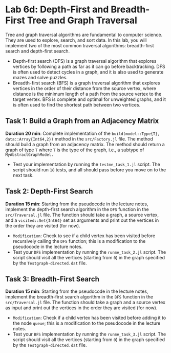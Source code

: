 # Lab 6d: Depth-First and Breadth-First Tree and Graph Traversal
Tree and graph traversal algorithms are fundamental to computer science. They are used to explore, search, and sort data. In this lab, you will implement two of the most common traversal algorithms: breadth-first search and depth-first search.
* Depth-first search (DFS) is a graph traversal algorithm that explores vertices by following a path as far as it can go before backtracking. DFS is often used to detect cycles in a graph, and it is also used to generate mazes and solve puzzles.
* Breadth-first search (BFS) is a graph traversal algorithm that explores vertices in the order of their distance from the source vertex, where distance is the minimum length of a path from the source vertex to the target vertex. BFS is complete and optimal for unweighted graphs, and it is often used to find the shortest path between two vertices.

## Task 1: Build a Graph from an Adjacency Matrix
__Duration 20 min__: Complete implementation of the `build(model::Type{T}, data::Array{Int64,2})` method in the `src/Factory.jl` file. The method should build a graph from an adjacency matrix. The method should return a graph of type `T` where `T` is the type of the graph, i.e., a subtype of `MyAbstractGraphModel.`
* Test your implementation by running the `testme_task_1.jl` script. The script should run `18` tests, and all should pass before you move on to the next task.

## Task 2: Depth-First Search
__Duration 15 min__: Starting from the pseudocode in the lecture notes, implement the depth-first search algorithm in the `DFS` function in the `src/Traversal.jl` file. The function should take a graph, a source vertex, and a  `visited::Set{Int64}` set as arguments and print out the vertices in the order they are visited (for now).
* `Modification`: Check to see if a child vertex has been visited before recursively calling the `DFS` function; this is a modification to the pseudocode in the lecture notes.
* Test your `DFS` implementation by running the `runme_task_2.jl` script. The script should visit all the vertices (starting from `0`) in the graph specified by the `Testgraph-directed.dat` file. 

## Task 3: Breadth-First Search
__Duration 15 min__: Starting from the pseudocode in the lecture notes, implement the breadth-first search algorithm in the `BFS` function in the `src/Traversal.jl` file. The function should take a graph and a source vertex as input and print out the vertices in the order they are visited (for now).
* `Modification`: Check if a child vertex has been visited before adding it to the node `queue`; this is a modification to the pseudocode in the lecture notes.
* Test your `BFS` implementation by running the `runme_task_3.jl` script. The script should visit all the vertices (starting from `0`) in the graph specified by the `Testgraph-directed.dat` file. 
